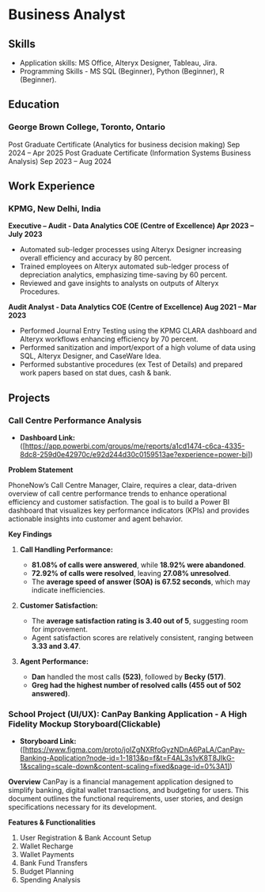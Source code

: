 # Business Analyst

## Skills
- Application skills: MS Office, Alteryx Designer, Tableau, Jira.
- Programming Skills - MS SQL (Beginner), Python (Beginner), R (Beginner).

## Education
### George Brown College, Toronto, Ontario
Post Graduate Certificate (Analytics for business decision making) Sep 2024 – Apr 2025
Post Graduate Certificate (Information Systems Business Analysis)  Sep 2023 – Aug 2024

## Work Experience
### KPMG, New Delhi, India
**Executive – Audit - Data Analytics COE (Centre of Excellence) Apr 2023 – July 2023**
- Automated sub-ledger processes using Alteryx Designer increasing overall efficiency and accuracy by 80 percent.
- Trained employees on Alteryx automated sub-ledger process of depreciation analytics, emphasizing time-saving by 60 percent.
- Reviewed and gave insights to analysts on outputs of Alteryx Procedures.

**Audit Analyst - Data Analytics COE (Centre of Excellence) Aug 2021 – Mar 2023**
- Performed Journal Entry Testing using the KPMG CLARA dashboard and Alteryx workflows enhancing efficiency by 70 percent.
- Performed sanitization and import/export of a high volume of data using SQL, Alteryx Designer, and CaseWare Idea.
- Performed substantive procedures (ex Test of Details) and prepared work papers based on stat dues, cash & bank.

## Projects
### Call Centre Performance Analysis
- **Dashboard Link:** ([https://app.powerbi.com/groups/me/reports/a1cd1474-c6ca-4335-8dc8-259d0e42970c/e92d244d30c0159513ae?experience=power-bi])

**Problem Statement**

PhoneNow’s Call Centre Manager, Claire, requires a clear, data-driven overview of call centre performance trends to enhance operational efficiency and customer satisfaction. The goal is to build a Power BI dashboard that visualizes key performance indicators (KPIs) and provides actionable insights into customer and agent behavior.

**Key Findings**
1. **Call Handling Performance:**  
   - **81.08% of calls were answered**, while **18.92% were abandoned**.  
   - **72.92% of calls were resolved**, leaving **27.08% unresolved**.  
   - The **average speed of answer (SOA) is 67.52 seconds**, which may indicate inefficiencies.  

2. **Customer Satisfaction:**  
   - The **average satisfaction rating is 3.40 out of 5**, suggesting room for improvement.  
   - Agent satisfaction scores are relatively consistent, ranging between **3.33 and 3.47**.

3. **Agent Performance:**
   - **Dan** handled the most calls **(523)**, followed by **Becky (517)**.  
   - **Greg had the highest number of resolved calls (455 out of 502 answered)**.


### **School Project (UI/UX): CanPay Banking Application - A High Fidelity Mockup Storyboard(Clickable)**
- **Storyboard Link:** ([https://www.figma.com/proto/joIZgNXRfoGyzNDnA6PaLA/CanPay-Banking-Application?node-id=1-1813&p=f&t=F4AL3s1vK8T8JIkG-1&scaling=scale-down&content-scaling=fixed&page-id=0%3A1])

**Overview**
CanPay is a financial management application designed to simplify banking, digital wallet transactions, and budgeting for users. This document outlines the functional requirements, user stories, and design specifications necessary for its development.

**Features & Functionalities**
1. User Registration & Bank Account Setup
2. Wallet Recharge
3. Wallet Payments
4. Bank Fund Transfers
5. Budget Planning
6. Spending Analysis
